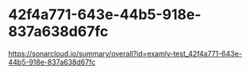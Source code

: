 # 42f4a771-643e-44b5-918e-837a638d67fc
https://sonarcloud.io/summary/overall?id=examly-test_42f4a771-643e-44b5-918e-837a638d67fc
